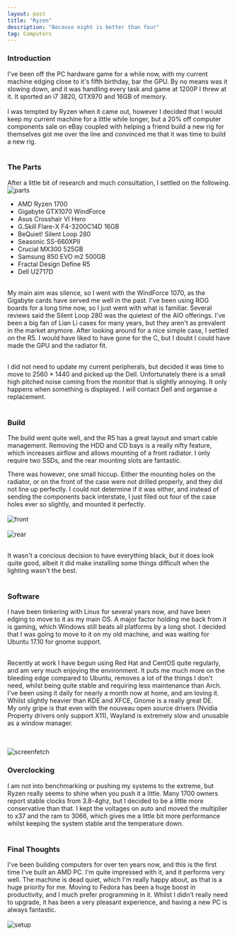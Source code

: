```yaml
---
layout: post
title: "Ryzen"
description: "Because eight is better than four"
tag: Computers
---
```


### Introduction
I've been off the PC hardware game for a while now, with my current machine edging close to it's fifth birthday, bar the GPU.
By no means was it slowing down, and it was handling every task and game at 1200P I threw at it. It sported an i7 3820, GTX970 and 16GB of memory.
<br><br>
I was tempted by Ryzen when it came out, however I decided that I would keep my current machine for a little while longer, but a 20% off computer components sale on eBay coupled with helping a friend build
a new rig for themselves got me over the line and convinced me that it was time to build a new rig.
<br><br>
### The Parts
After a little bit of research and much consultation, I settled on the following.
<br>
![parts](https://i.imgur.com/AvPZonI.jpg)
<br>

* AMD Ryzen 1700
* Gigabyte GTX1070 WindForce
* Asus Crosshair VI Hero
* G.Skill Flare-X F4-3200C14D 16GB
* BeQuiet! Silent Loop 280
* Seasonic SS-660XPII
* Crucial MX300 525GB
* Samsung 850 EVO m2 500GB
* Fractal Design Define R5
* Dell U2717D
<br><br>

My main aim was silence, so I went with the WindForce 1070, as the Gigabyte cards have served me well in the past. I've been using ROG boards for a long time now, so I just went with what is familiar. Several reviews said the Silent Loop 280 was the quietest of the AIO offerings. I've been a big fan of Lian Li cases for many years, but they aren't as prevalent in the market anymore. After looking around for a nice simple case, I settled on the R5. I would have liked to have gone for the C, but I doubt I could have made the GPU and the radiator fit.

<br>
I did not need to update my current peripherals, but decided it was time to move to 2560 * 1440 and picked up the Dell. Unfortunately there is a small high pitched noise coming from the monitor that is slightly annoying. It only happens when something is displayed. I will contact Dell and organise a replacement.
<br><br>

### Build
The build went quite well, and the R5 has a great layout and smart cable management. Removing the HDD and CD bays is a really nifty feature, which increases airflow and allows mounting of a front radiator. I only require two SSDs, and the rear mounting slots are fantastic.
<br>

There was however, one small hiccup. Either the mounting holes on the radiator, or on the front of the case were not drilled properly, and they did not line up perfectly. I could not determine if it was either, and instead of sending the components back interstate, I just filed out four of the case holes ever so slightly, and mounted it perfectly.
<br><br>
![front](https://imgur.com/1AyCyx0.jpg)
<br><br>
![rear](https://i.imgur.com/vT6fX2M.jpg)
<br><br>

It wasn't a concious decision to have everything black, but it does look quite good, albeit it did make installing some things difficult when the lighting wasn't the best.
<br><br>
### Software
I have been tinkering with Linux for several years now, and have been edging to move to it as my main OS. A major factor holding me back from it is gaming, which Windows still beats all platforms by a long shot. I decided that I was going to move to it on my old machine, and was waiting for Ubuntu 17.10 for gnome support.

<br>
Recently at work I have begun using Red Hat and CentOS quite regularly, and am very much enjoying the environment. It puts me much more on the bleeding edge compared to Ubuntu, removes a lot of the things I don't need, whilst being quite stable and requiring less maintenance than Arch. I've been using it daily for nearly a month now at home, and am loving it. Whilst slightly heavier than KDE and XFCE, Gnome is a really great DE.
<br>
My only gripe is that even with the nouveau open source drivers (Nvidia Property drivers only support X11), Wayland is extremely slow and unusable as a window manager.

<br><br>
![screenfetch](https://imgur.com/0M5AIYY.jpg)
<br>

### Overclocking
I am not into benchmarking or pushing my systems to the extreme, but Ryzen really seems to shine when you push it a little. Many 1700 owners report stable clocks from 3.8-4ghz, but I decided to be a little more conservative than that. I kept the voltages on auto and moved the multiplier to x37 and the ram to 3066, which gives me a little bit more performance whilst keeping the system stable and the temperature down.
<br><br>
### Final Thoughts
I've been building computers for over ten years now, and this is the first time I've built an AMD PC. I'm quite impressed with it, and it performs very well. The machine is dead quiet, which I'm really happy about, as that is a huge priority for me. Moving to Fedora has been a huge boost in productivity, and I much prefer programming in it. Whilst I didn't really need to upgrade, it has been a very pleasant experience, and having a new PC is always fantastic.
<br><br>
![setup](https://i.imgur.com/4vmrVub.jpg)
